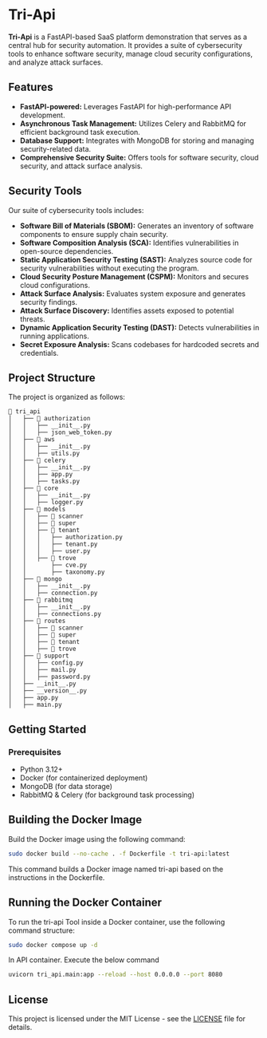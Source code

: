 # Tri-Api


**Tri-Api** is a FastAPI-based SaaS platform demonstration that serves as a central hub for security automation. It provides a suite of cybersecurity tools to enhance software security, manage cloud security configurations, and analyze attack surfaces.



## Features

- **FastAPI-powered:** Leverages FastAPI for high-performance API development.
- **Asynchronous Task Management:** Utilizes Celery and RabbitMQ for efficient background task execution.
- **Database Support:** Integrates with MongoDB for storing and managing security-related data.
- **Comprehensive Security Suite:** Offers tools for software security, cloud security, and attack surface analysis.



## Security Tools

Our suite of cybersecurity tools includes:

- **Software Bill of Materials (SBOM):** Generates an inventory of software components to ensure supply chain security.
- **Software Composition Analysis (SCA):** Identifies vulnerabilities in open-source dependencies.
- **Static Application Security Testing (SAST):** Analyzes source code for security vulnerabilities without executing the program.
- **Cloud Security Posture Management (CSPM):** Monitors and secures cloud configurations.
- **Attack Surface Analysis:** Evaluates system exposure and generates security findings.
- **Attack Surface Discovery:** Identifies assets exposed to potential threats.
- **Dynamic Application Security Testing (DAST):** Detects vulnerabilities in running applications.
- **Secret Exposure Analysis:** Scans codebases for hardcoded secrets and credentials.



## Project Structure

The project is organized as follows:

```
📁 tri_api
│   ├── 📁 authorization
│   │   ├── __init__.py
│   │   ├── json_web_token.py
│   ├── 📁 aws
│   │   ├── __init__.py
│   │   ├── utils.py
│   ├── 📁 celery
│   │   ├── __init__.py
│   │   ├── app.py
│   │   ├── tasks.py
│   ├── 📁 core
│   │   ├── __init__.py
│   │   ├── logger.py
│   ├── 📁 models
│   │   ├── 📁 scanner
│   │   ├── 📁 super
│   │   ├── 📁 tenant
│   │   │   ├── authorization.py
│   │   │   ├── tenant.py
│   │   │   ├── user.py
│   │   ├── 📁 trove
│   │       ├── cve.py
│   │       ├── taxonomy.py
│   ├── 📁 mongo
│   │   ├── __init__.py
│   │   ├── connection.py
│   ├── 📁 rabbitmq
│   │   ├── __init__.py
│   │   ├── connections.py
│   ├── 📁 routes
│   │   ├── 📁 scanner
│   │   ├── 📁 super
│   │   ├── 📁 tenant
│   │   ├── 📁 trove
│   ├── 📁 support
│   │   ├── config.py
│   │   ├── mail.py
│   │   ├── password.py
│   ├── __init__.py
│   ├── __version__.py
│   ├── app.py
│   ├── main.py
```


## Getting Started

### Prerequisites

- Python 3.12+
- Docker (for containerized deployment)
- MongoDB (for data storage)
- RabbitMQ & Celery (for background task processing)



## Building the Docker Image


Build the Docker image using the following command:

```bash
sudo docker build --no-cache . -f Dockerfile -t tri-api:latest
```

This command builds a Docker image named tri-api based on the instructions in the Dockerfile.



## Running the Docker Container

To run the tri-api Tool inside a Docker container, use the following command structure:

```bash
sudo docker compose up -d
```

In API container. Execute the below command 
```sh
uvicorn tri_api.main:app --reload --host 0.0.0.0 --port 8080
```


## License

This project is licensed under the MIT License - see the [LICENSE](LICENSE) file for details.